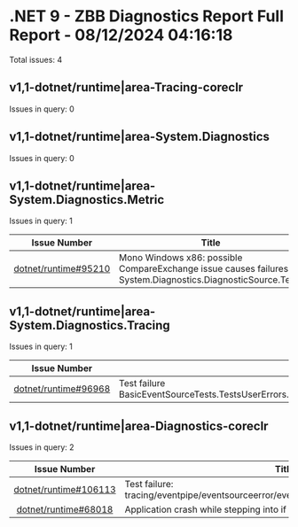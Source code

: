 # .NET 9 - ZBB Diagnostics Report Full Report - 08/12/2024 04:16:18

Total issues: 4

## v1,1-dotnet/runtime|area-Tracing-coreclr

Issues in query: 0

## v1,1-dotnet/runtime|area-System.Diagnostics

Issues in query: 0

## v1,1-dotnet/runtime|area-System.Diagnostics.Metric

Issues in query: 1

| **Issue Number** | **Title** |
| :--------------: | --------- |
| [dotnet/runtime#95210](https://github.com/dotnet/runtime/issues/95210) | Mono Windows x86: possible CompareExchange issue causes failures in System.Diagnostics.DiagnosticSource.Tests |

## v1,1-dotnet/runtime|area-System.Diagnostics.Tracing

Issues in query: 1

| **Issue Number** | **Title** |
| :--------------: | --------- |
| [dotnet/runtime#96968](https://github.com/dotnet/runtime/issues/96968) | Test failure BasicEventSourceTests.TestsUserErrors.Test_BadEventSource_MismatchedIds_WithEtwListener |

## v1,1-dotnet/runtime|area-Diagnostics-coreclr

Issues in query: 2

| **Issue Number** | **Title** |
| :--------------: | --------- |
| [dotnet/runtime#106113](https://github.com/dotnet/runtime/issues/106113) | Test failure: tracing/eventpipe/eventsourceerror/eventsourceerror/eventsourceerror.cmd |
| [dotnet/runtime#68018](https://github.com/dotnet/runtime/issues/68018) | Application crash while stepping into if 'justMyCode' is disabled |

